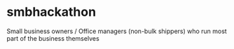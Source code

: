 # smbhackathon
Small business owners / Office managers (non-bulk shippers) who run most part of the business themselves
